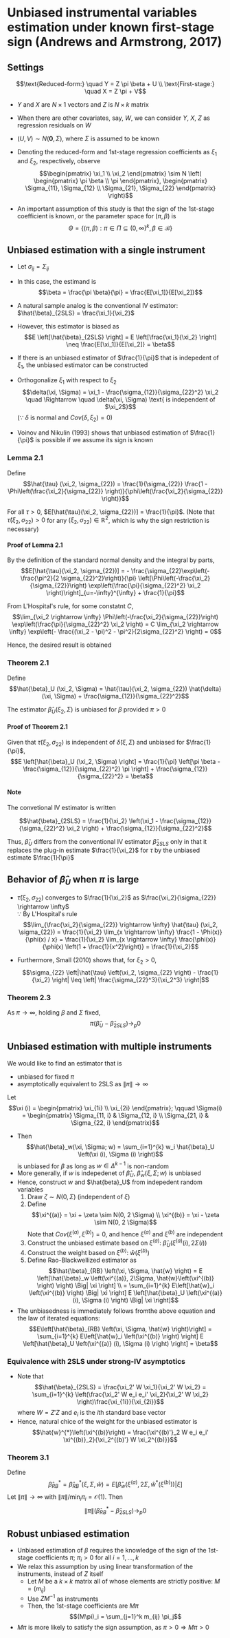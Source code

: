 # Unbiased instrumental variables estimation under known first-stage sign (Andrews and Armstrong, 2017)

## Settings

$$\text{Reduced-form:} \quad Y = Z \pi \beta + U \\
\text{First-stage:} \quad X = Z \pi + V$$

- $Y$ and $X$ are $N \times 1$ vectors and $Z$ is $N \times k$ matrix
- When there are other covariates, say, $W$, we can consider $Y$, $X$, $Z$ as regression residuals on $W$
- $(U, V) \sim N(\bm{0}, \Sigma)$, where $\Sigma$ is assumed to be known
- Denoting the reduced-form and 1st-stage regression coefficients as $\xi_1$ and $\xi_2$, respectively, observe
    $$\begin{pmatrix}
    \xi_1 \\
    \xi_2
    \end{pmatrix}
    \sim N \left(
        \begin{pmatrix}
            \pi \beta \\
            \pi
        \end{pmatrix},
        \begin{pmatrix}
            \Sigma_{11}, \Sigma_{12} \\
            \Sigma_{21}, \Sigma_{22}
        \end{pmatrix}
    \right)$$

- An important assumption of this study is that the sign of the 1st-stage coefficient is known, or the parameter space for $(\pi, \beta)$ is
    $$\Theta = \{(\pi, \beta): \pi \in \Pi \subseteq (0, \infty)^k, \beta \in \mathcal{B} \}$$

## Unbiased estimation with a single instrument

- Let $\sigma_{ij} = \Sigma_{ij}$
- In this case, the estimand is
    $$\beta = \frac{\pi \beta}{\pi} = \frac{E[\xi_1]}{E[\xi_2]}$$

- A natural sample analog is the conventional IV estimator: $\hat{\beta}_{2SLS} = \frac{\xi_1}{\xi_2}$
- However, this estimator is biased as
    $$E \left[\hat{\beta}_{2SLS} \right] = E \left[\frac{\xi_1}{\xi_2} \right] \neq \frac{E[\xi_1]}{E[\xi_2]} = \beta$$

- If there is an unbiased estimator of $\frac{1}{\pi}$ that is indepedent of $\xi_1$, the unbiased estimator can be constructed
- Orthogonalize $\xi_1$ with respect to $\xi_2$
    $$\delta(\xi, \Sigma) = \xi_1 - \frac{\sigma_{12}}{\sigma_{22}^2} \xi_2 \quad \Rightarrow \quad \delta(\xi, \Sigma) \text{ is independent of $\xi_2$}$$
    ($\because$ $\delta$ is normal and $Cov(\delta, \xi_2) = 0$)
- Voinov and Nikulin (1993) shows that unbiased estimation of $\frac{1}{\pi}$ is possible if we assume its sign is known

### Lemma 2.1

Define
$$\hat{\tau} (\xi_2, \sigma_{22}) = \frac{1}{\sigma_{22}} \frac{1 - \Phi\left(\frac{\xi_2}{\sigma_{22}} \right)}{\phi\left(\frac{\xi_2}{\sigma_{22}} \right)}$$

For all $\tau > 0$, $E[\hat{\tau}(\xi_2, \sigma_{22})] = \frac{1}{\pi}$. (Note that $\hat{\tau}(\xi_2, \sigma_{22}) > 0$ for any $(\xi_2, \sigma_{22}) \in \mathbb{R}^2$, which is why the sign restriction is necessary)

#### Proof of Lemma 2.1

By the definition of the standard normal density and the integral by parts,
$$E[\hat{\tau}(\xi_2, \sigma_{22})] = - \frac{\sigma_{22}\exp\left(-\frac{\pi^2}{2 \sigma_{22}^2}\right)}{\pi} \left[\Phi\left(-\frac{\xi_2}{\sigma_{22}}\right) \exp\left(\frac{\pi}{\sigma_{22}^2} \xi_2 \right)\right]_{u=-\infty}^{\infty} + \frac{1}{\pi}$$

From  L'Hospital's rule, for some constatnt $C$,
$$\lim_{\xi_2 \rightarrow \infty} \Phi\left(-\frac{\xi_2}{\sigma_{22}}\right) \exp\left(\frac{\pi}{\sigma_{22}^2} \xi_2 \right) = C \lim_{\xi_2 \rightarrow \infty} \exp\left(- \frac{(\xi_2 - \pi)^2 - \pi^2}{2\sigma_{22}^2} \right) = 0$$

Hence, the desired result is obtained

### Theorem 2.1

Define
$$\hat{\beta}_U (\xi_2, \Sigma) = \hat{\tau}(\xi_2, \sigma_{22}) \hat{\delta}(\xi, \Sigma) + \frac{\sigma_{12}}{\sigma_{22}^2}$$

The estimator $\hat{\beta}_U (\xi_2, \Sigma)$ is unbiased for $\beta$ provided $\pi > 0$

#### Proof of Theorem 2.1

Given that $\hat{\tau}(\xi_2, \sigma_{22})$ is independent of $\hat{\delta}(\xi, \Sigma)$ and unbiased for $\frac{1}{\pi}$,
$$E \left[\hat{\beta}_U (\xi_2, \Sigma) \right] = \frac{1}{\pi} \left[\pi \beta - \frac{\sigma_{12}}{\sigma_{22}^2} \pi \right] + \frac{\sigma_{12}}{\sigma_{22}^2} = \beta$$

#### Note

The convetional IV estimator is written

$$\hat{\beta}_{2SLS} = \frac{1}{\xi_2} \left(\xi_1 - \frac{\sigma_{12}}{\sigma_{22}^2} \xi_2 \right) + \frac{\sigma_{12}}{\sigma_{22}^2}$$

Thus, $\hat{\beta}_U$ differs from the conventional IV estimator $\hat{\beta}_{2SLS}$ only in that it replaces the plug-in estimate $\frac{1}{\xi_2}$ for $\tau$ by the unbiased estimate $\frac{1}{\pi}$

## Behavior of $\hat{\beta}_U$ when $\pi$ is large

- $\hat{\tau} (\xi_2, \sigma_22)$ converges to $\frac{1}{\xi_2}$ as $\frac{\xi_2}{\sigma_{22}} \rightarrow \infty$ <br>
    $\because$ By L'Hospital's rule
    $$\lim_{\frac{\xi_2}{\sigma_{22}} \rightarrow \infty} \hat{\tau} (\xi_2, \sigma_{22}) = \frac{1}{\xi_2} \lim_{x \rightarrow \infty} \frac{1 - \Phi(x)}{\phi(x) / x} = \frac{1}{\xi_2} \lim_{x \rightarrow \infty} \frac{\phi(x)}{\phi(x) \left(1 + \frac{1}{x^2}\right)} = \frac{1}{\xi_2}$$

- Furthermore, Small (2010) shows that, for $\xi_2 > 0$,
    $$\sigma_{22} \left|\hat{\tau} \left(\xi_2, \sigma_{22} \right) - \frac{1}{\xi_2} \right| \leq \left| \frac{\sigma_{22}^3}{\xi_2^3} \right|$$

### Theorem 2.3

As $\pi \rightarrow \infty$, holding $\beta$ and $\Sigma$ fixed,
$$\pi \left(\hat{\beta}_U - \hat{\beta}_{2SLS} \right) \rightarrow_p  0$$

## Unbiased estimation with multiple instruments

We would like to find an estimator that is
- unbiased for fixed $\pi$
- asymptotically equivalent to 2SLS as $\|\pi\| \rightarrow \infty$

Let
$$\xi (i) =
\begin{pmatrix}
    \xi_{1i} \\
    \xi_{2i}
\end{pmatrix}; \qquad
\Sigma(i) =
\begin{pmatrix}
    \Sigma_{11, i} & \Sigma_{12, i} \\
    \Sigma_{21, i} & \Sigma_{22, i}
\end{pmatrix}$$

- Then
    $$\hat{\beta}_w(\xi, \Sigma; w) = \sum_{i=1}^{k} w_i \hat{\beta}_U \left(\xi (i), \Sigma (i) \right)$$
    is unbiased for $\beta$ as long as $w \in \Delta^{k-1}$ is non-random
- More generally, if $w$ is indepedenet of $\hat{\beta}_U$, $\hat{\beta}_w(\xi, \Sigma; w)$ is unbiased
- Hence, construct $w$ and $\hat{beta}_U$ from indepedent random variables
    1. Draw $\zeta \sim N(0, \Sigma)$ (independent of $\xi$)
    2. Define
        $$\xi^{(a)} = \xi + \zeta \sim N(0, 2 \Sigma) \\
        \xi^{(b)} = \xi - \zeta \sim N(0, 2 \Sigma)$$
        Note that $Cov \left(\xi^{(a)}, \xi^{(b)}\right) = 0$, and hence $\xi^{(a)}$ and $\xi^{(b)}$ are independent
    3. Construct the unbiased estimate based on $\xi^{(a)}$: $\hat{\beta}_U \left(\xi^{(a)} (i), 2\Sigma (i) \right)$
    4. Construct the weight based on $\xi^{(b)}$: $\hat{w}\left(\xi^{(b)}\right)$
    5. Define Rao-Blackwellized estimator as
        $$\hat{\beta}_{RB} \left(\xi, \Sigma, \hat{w} \right) = E \left[\hat{\beta}_w \left(\xi^{(a)}, 2\Sigma, \hat{w}\left(\xi^{(b)} \right) \right) \Big| \xi \right] \\
        = \sum_{i=1}^{k} E\left[\hat{w}_i \left(\xi^{(b)} \right) \Big| \xi \right] E \left[\hat{\beta}_U \left(\xi^{(a)} (i), \Sigma (i) \right) \Big| \xi \right]$$
- The unbiasedness is immediately follows fromthe above equation and the law of iterated equations:
    $$E\left[\hat{\beta}_{RB} \left(\xi, \Sigma, \hat{w} \right)\right] = \sum_{i=1}^{k} E\left[\hat{w}_i \left(\xi^{(b)} \right) \right] E \left[\hat{\beta}_U \left(\xi^{(a)} (i), \Sigma (i) \right) \right] = \beta$$

### Equivalence with 2SLS under strong-IV asymptotics

- Note that
    $$\hat{\beta}_{2SLS} = \frac{\xi_2' W \xi_1}{\xi_2' W \xi_2} = \sum_{i=1}^{k} \left(\frac{\xi_2' W e_i e_i' \xi_2}{\xi_2' W \xi_2} \right)\frac{\xi_{1i}}{\xi_{2i}}$$
    where $W = Z'Z$ and $e_i$ is the $i$th standard base vector
- Hence, natural chice of the weight for the unbiased estimator is
    $$\hat{w}^{*}\left(\xi^{(b)}\right) = \frac{\xi^{(b)'}_2 W e_i e_i' \xi^{(b)}_2}{\xi_2^{(b)'} W \xi_2^{(b)}}$$

### Theorem 3.1

Define
$$\hat{\beta}_{RB}^{*} = \hat{\beta}_{RB}^{*} \left(\xi, \Sigma, \hat{w} \right) = E \left[\hat{\beta}_w \left(\xi^{(a)}, 2\Sigma, \hat{w}^{*}\left(\xi^{(b)} \right) \right) \Big| \xi \right]$$
Let $\|\pi\| \rightarrow \infty$ with $\|\pi\| / \min_i \pi_i = \mathcal{O}(1)$. Then
$$\|\pi\| \left(\hat{\beta}_{RB}^{*} - \hat{\beta}_{2SLS} \right) \rightarrow_p 0$$

## Robust unbiased estimation

- Unbiased estimation of $\beta$ requires the knowledge of the sign of the 1st-stage coefficients $\pi$; $\pi_i > 0$ for all $i = 1, \dots, k$
- We relax this assumption by using linear transformation of the instruments, instead of $Z$ itself
  - Let $M$ be a $k \times k$ matrix all of whose elements are strictly positive: $M = \left(m_{ij}\right)$
  - Use $ZM^{-1}$ as instruments
  - Then, the 1st-stage coefficients are $M\pi$
    $$(M\pi)_i = \sum_{j=1}^k m_{ij} \pi_j$$
- $M\pi$ is more likely to satisfy the sign assumption, as $\pi > 0 \Rightarrow M \pi > 0$